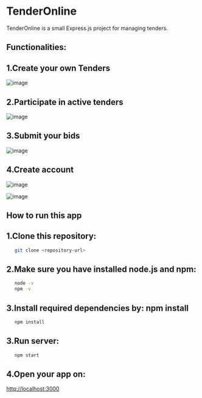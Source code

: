 # TenderOnline

TenderOnline is a small Express.js project for managing tenders.

## Functionalities:

## 1.Create your own Tenders

![image](https://github.com/user-attachments/assets/2e594211-34a3-4ee5-b013-c16f8008d792)

## 2.Participate in active tenders

![image](https://github.com/user-attachments/assets/4ef0549f-e6fe-41c4-9442-996b17406dd2)

## 3.Submit your bids

![image](https://github.com/user-attachments/assets/8acbfce7-dff5-4dec-b3f0-1dc32f652849)

## 4.Create account

![image](https://github.com/user-attachments/assets/25364130-f170-4689-883a-23f0b2fbb94f)

![image](https://github.com/user-attachments/assets/4d7de5b9-4751-4501-91b4-0e2fd3984cb7)


## How to run this app

## 1.Clone this repository: 

```bash
   git clone <repository-url>
```

## 2.Make sure you have installed node.js and npm:  

```bash
   node -v
   npm -v
```

## 3.Install required dependencies by:  npm install

```bash
   npm install
```

## 3.Run server: 

```bash
   npm start
```


## 4.Open your app on: 

[http://localhost:3000](http://localhost:3000)



